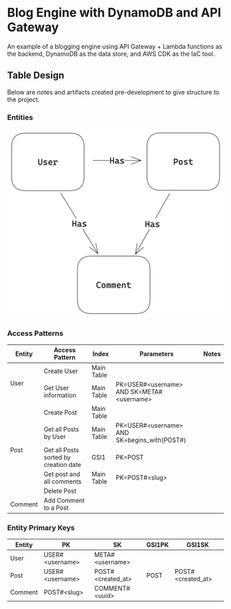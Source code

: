 # Blog Engine with DynamoDB and API Gateway

An example of a blogging engine using API Gateway + Lambda functions as the backend, DynamoDB as the data store, and AWS CDK as the IaC tool.

## Table Design

Below are notes and artifacts created pre-development to give structure to the project.

### Entities

![](./docs/erd.png)

### Access Patterns


<table>
    <thead>
        <th>Entity</th>
        <th>Access Pattern</th>
        <th>Index</th>
        <th>Parameters</th>
        <th>Notes</th>
    </thead>
    <tbody>
        <tr>
            <td rowspan="2">User</td>
            <td>Create User</td>
            <td>Main Table</td>
            <td></td>
            <td></td>
        </tr>
        <tr>
            <td>Get User information</td>
            <td>Main Table</td>
            <td>PK=USER#&lt;username> AND SK=META#&lt;username></td>
            <td></td>
        </tr>
        <tr>
            <td rowspan="5">Post</td>
            <td>Create Post</td>
            <td>Main Table</td>
            <td></td>
            <td></td>
        </tr>
        <tr>
            <td>Get all Posts by User</td>
            <td>Main Table</td>
            <td>PK=USER#&lt;username> AND SK=begins_with(POST#)</td>
            <td></td>
        </tr>
        <tr>
            <td>Get all Posts sorted by creation date</td>
            <td>GSI1</td>
            <td>PK=POST</td>
            <td></td>
        </tr>
        <tr>
            <td>Get post and all comments</td>
            <td>Main Table</td>
            <td>PK=POST#&lt;slug></td>
            <td></td>
        </tr>
        <tr>
            <td>Delete Post</td>
            <td></td>
            <td></td>
            <td></td>
        </tr>
        <tr>
            <td>Comment</td>
            <td>Add Comment to a Post</td>
            <td></td>
            <td></td>
            <td></td>
        </tr>
    </tbody>
</table>

### Entity Primary Keys

| Entity | PK | SK | GSI1PK | GSI1SK |
| --- | --- | --- | --- | --- | 
| User | USER#\<username> | META#\<username> | | | 
| Post | USER#\<username> | POST#\<created_at> | POST | POST#\<created_at> |
| Comment | POST#\<slug> | COMMENT#\<uuid> | | |
